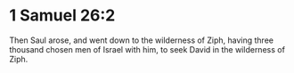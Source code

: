 # 1 Samuel 26:2

Then Saul arose, and went down to the wilderness of Ziph, having three thousand chosen men of Israel with him, to seek David in the wilderness of Ziph.